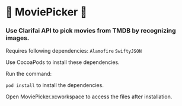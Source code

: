 # :tada: MoviePicker :tada:

### Use Clarifai API to pick movies from TMDB by recognizing images.

Requires following dependencies:
`Alamofire`
`SwiftyJSON`

Use CocoaPods to install these dependencies. 

Run the command:

`pod install` to install the dependencies.

Open MoviePicker.xcworkspace to access the files after installation.
